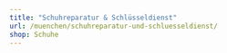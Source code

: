 ```yaml
---
title: "Schuhreparatur & Schlüsseldienst"
url: /muenchen/schuhreparatur-und-schluesseldienst/
shop: Schuhe
---
```

